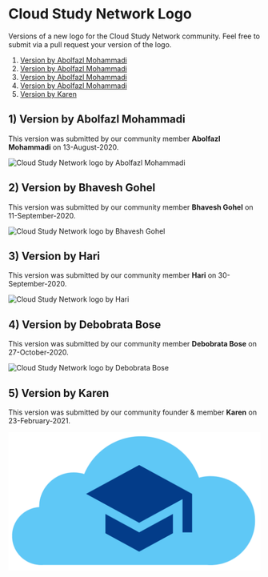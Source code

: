 # Cloud Study Network Logo

Versions of a new logo for the Cloud Study Network community. Feel free to submit via a pull request your version of the logo.

1. [Version by Abolfazl Mohammadi](#1-version-by-abolfazl-mohammadi)
1. [Version by Abolfazl Mohammadi](#1-version-by-abolfazl-mohammadi)
1. [Version by Abolfazl Mohammadi](#1-version-by-abolfazl-mohammadi)
1. [Version by Abolfazl Mohammadi](#1-version-by-abolfazl-mohammadi)
1. [Version by Karen](#5-version-by-karen)


## 1) Version by Abolfazl Mohammadi

This version was submitted by our community member **Abolfazl Mohammadi** on 13-August-2020.

![Cloud Study Network logo by Abolfazl Mohammadi](https://github.com/cloudcommunity/Cloud-Study-Network-Logo/blob/master/Logo-by-Abolfazl-Mohammadi.jpg?raw=true)

## 2) Version by Bhavesh Gohel

This version was submitted by our community member **Bhavesh Gohel** on 11-September-2020.

![Cloud Study Network logo by Bhavesh Gohel](https://github.com/cloudcommunity/Cloud-Study-Network-Logo/blob/master/Logo-by-Bhavesh-Gohel.png?raw=true)

## 3) Version by Hari

This version was submitted by our community member **Hari** on 30-September-2020.

![Cloud Study Network logo by Hari](https://github.com/cloudcommunity/Cloud-Study-Network-Logo/blob/master/Logo-by-Hari.png?raw=true)

## 4) Version by Debobrata Bose

This version was submitted by our community member **Debobrata Bose** on 27-October-2020.

![Cloud Study Network logo by Debobrata Bose](https://github.com/cloudcommunity/Cloud-Study-Network-Logo/blob/master/Logo-by-Debobrata-Bose.png?raw=true)

## 5) Version by Karen

This version was submitted by our community founder & member **Karen** on 23-February-2021.

![Cloud Study Network logo by Karen](https://github.com/cloudcommunity/Cloud-Study-Network-Logo/blob/master/Logo-by-Karen.png?raw=true)
